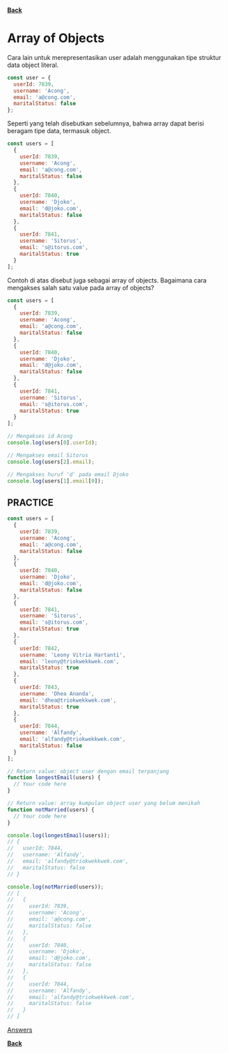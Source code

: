 [**Back**](./es6-variables-nested-party-process-argv-arrow-function.md)

# Array of Objects

Cara lain untuk merepresentasikan user adalah menggunakan tipe struktur data object literal.

```javascript
const user = {
  userId: 7839,
  username: 'Acong',
  email: 'a@cong.com',
  maritalStatus: false
};
```

Seperti yang telah disebutkan sebelumnya, bahwa array dapat berisi beragam tipe data, termasuk object.

```javascript
const users = [
  {
    userId: 7839,
    username: 'Acong',
    email: 'a@cong.com',
    maritalStatus: false
  },
  {
    userId: 7840,
    username: 'Djoko',
    email: 'd@joko.com',
    maritalStatus: false
  },
  {
    userId: 7841,
    username: 'Sitorus',
    email: 's@itorus.com',
    maritalStatus: true
  }
];
```

Contoh di atas disebut juga sebagai array of objects. Bagaimana cara mengakses salah satu value pada array of objects?

```javascript
const users = [
  {
    userId: 7839,
    username: 'Acong',
    email: 'a@cong.com',
    maritalStatus: false
  },
  {
    userId: 7840,
    username: 'Djoko',
    email: 'd@joko.com',
    maritalStatus: false
  },
  {
    userId: 7841,
    username: 'Sitorus',
    email: 's@itorus.com',
    maritalStatus: true
  }
];

// Mengakses id Acong
console.log(users[0].userId);

// Mengakses email Sitorus
console.log(users[2].email);

// Mengakses huruf 'd' pada email Djoko
console.log(users[1].email[0]);
```

## PRACTICE

```javascript
const users = [
  {
    userId: 7839,
    username: 'Acong',
    email: 'a@cong.com',
    maritalStatus: false
  },
  {
    userId: 7840,
    username: 'Djoko',
    email: 'd@joko.com',
    maritalStatus: false
  },
  {
    userId: 7841,
    username: 'Sitorus',
    email: 's@itorus.com',
    maritalStatus: true
  },
  {
    userId: 7842,
    username: 'Leony Vitria Hartanti',
    email: 'leony@triokwekkwek.com',
    maritalStatus: true
  },
  {
    userId: 7843,
    username: 'Dhea Ananda',
    email: 'dhea@triokwekkwek.com',
    maritalStatus: true
  },
  {
    userId: 7844,
    username: 'Alfandy',
    email: 'alfandy@triokwekkwek.com',
    maritalStatus: false
  }
];

// Return value: object user dengan email terpanjang
function longestEmail(users) {
  // Your code here
}

// Return value: array kumpulan object user yang belum menikah
function notMarried(users) {
  // Your code here
}

console.log(longestEmail(users));
// {
//   userId: 7844,
//   username: 'Alfandy',
//   email: 'alfandy@triokwekkwek.com',
//   maritalStatus: false
// }

console.log(notMarried(users));
// [
//   {
//     userId: 7839,
//     username: 'Acong',
//     email: 'a@cong.com',
//     maritalStatus: false
//   },
//   {
//     userId: 7840,
//     username: 'Djoko',
//     email: 'd@joko.com',
//     maritalStatus: false
//   },
//   {
//     userId: 7844,
//     username: 'Alfandy',
//     email: 'alfandy@triokwekkwek.com',
//     maritalStatus: false
//   }
// ]
```

[Answers](./array-of-objects-answered.md)

[**Back**](./es6-variables-nested-party-process-argv-arrow-function.md)